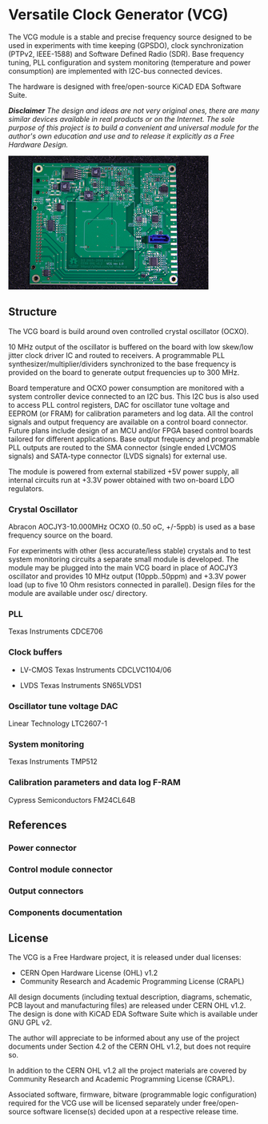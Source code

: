 # Versatile Clock Generator (VCG)

The VCG module is a stable and precise frequency source designed to be used
in experiments with time keeping (GPSDO), clock synchronization (PTPv2, IEEE-1588)
and Software Defined Radio (SDR).  Base frequency tuning, PLL configuration
and system monitoring (temperature and power consumption) are implemented
with I2C-bus connected devices.

The hardware is designed with free/open-source KiCAD EDA Software Suite.

_**Disclaimer**
The design and ideas are not very original ones, there are many similar devices
available in real products or on the Internet. The sole purpose of this
project is to build a convenient and universal module for the author's own
education and use and to release it explicitly as a Free Hardware Design._

![Partially assembled VCG board](./doc/vcg-partially-assembled-small.jpg)

## Structure

The VCG board is build around oven controlled crystal oscillator (OCXO).

10 MHz output of the oscillator is buffered on the board with low
skew/low jitter clock driver IC and routed to receivers.
A programmable PLL synthesizer/multiplier/dividers synchronized to
the base frequency is provided on the board to generate output
frequencies up to 300 MHz.

Board temperature and OCXO power consumption are monitored with a
system controller device connected to an I2C bus. This I2C bus is also
used to access PLL control registers, DAC for oscillator tune voltage
and EEPROM (or FRAM) for calibration parameters and log data.  All
the control signals and output frequency are available on
a control board connector.  Future plans include design of an MCU and/or
FPGA based control boards tailored for different applications.
Base output frequency and programmable PLL outputs are routed
to the SMA connector (single ended LVCMOS signals) and SATA-type
connector (LVDS signals) for external use.

The module is powered from external stabilized +5V power supply,
all internal circuits run at +3.3V power obtained with two on-board
LDO regulators.

### Crystal Oscillator

Abracon AOCJY3-10.000MHz OCXO (0..50 oC, +/-5ppb) is used as a base
frequency source on the board.

For experiments with other (less accurate/less stable) crystals and to
test system monitoring circuits a separate small module is developed.
The module may be plugged into the main VCG board in place of AOCJY3
oscillator and provides 10 MHz output (10ppb..50ppm) and +3.3V power
load (up to five 10 Ohm resistors connected in parallel).  Design
files for the module are available under osc/ directory.

### PLL

Texas Instruments CDCE706

### Clock buffers

 - LV-CMOS
   Texas Instruments CDCLVC1104/06

 - LVDS
   Texas Instruments SN65LVDS1

### Oscillator tune voltage DAC

Linear Technology LTC2607-1

### System monitoring

Texas Instruments TMP512

### Calibration parameters and data log F-RAM

Cypress Semiconductors FM24CL64B

## References

### Power connector

### Control module connector

### Output connectors

### Components documentation

## License

The VCG is a Free Hardware project, it is released under
dual licenses:

 - CERN Open Hardware License (OHL) v1.2
 - Community Research and Academic Programming License (CRAPL)

All design documents (including textual description, diagrams,
schematic, PCB layout and manufacturing files) are released under CERN
OHL v1.2.  The design is done with KiCAD EDA Software Suite which is
available under GNU GPL v2.

The author will appreciate to be informed about any use of the project
documents under Section 4.2 of the CERN OHL v1.2, but does not require
so.

In addition to the CERN OHL v1.2 all the project materials are covered
by Community Research and Academic Programming License (CRAPL).

Associated software, firmware, bitware (programmable logic
configuration) required for the VCG use will be licensed separately
under free/open-source software license(s) decided upon at a respective
release time.
